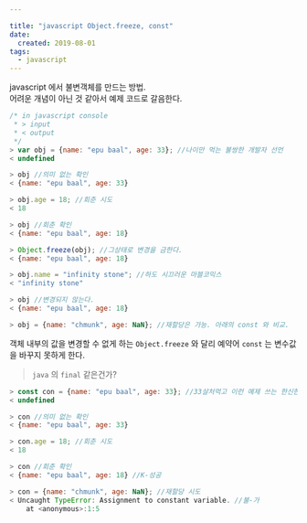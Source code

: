 ```yaml
---

title: "javascript Object.freeze, const"
date:
  created: 2019-08-01
tags:
  - javascript
---
```


javascript 에서 불변객체를 만드는 방법.  
어려운 개념이 아닌 것 같아서 예제 코드로 갈음한다.

```javascript
/* in javascript console
 * > input
 * < output
 */
> var obj = {name: "epu baal", age: 33}; //나이만 먹는 불쌍한 개발자 선언
< undefined

> obj //의미 없는 확인
< {name: "epu baal", age: 33}

> obj.age = 18; //회춘 시도
< 18

> obj //회춘 확인
< {name: "epu baal", age: 18}

> Object.freeze(obj); //그상태로 변경을 금한다.
< {name: "epu baal", age: 18}

> obj.name = "infinity stone"; //하도 시끄러운 마블코믹스
< "infinity stone"

> obj //변경되지 않는다.
< {name: "epu baal", age: 18}

> obj = {name: "chmunk", age: NaN}; //재할당은 가능. 아래의 const 와 비교.
```

객체 내부의 값을 변경할 수 없게 하는 `Object.freeze` 와 달리 예약어 `const` 는 변수값을 바꾸지 못하게 한다.
> `java` 의 `final` 같은건가?

```javascript
> const con = {name: "epu baal", age: 33}; //33살처먹고 이런 예제 쓰는 한신한 개발자
< undefined

> con //의미 없는 확인
< {name: "epu baal", age: 33}

> con.age = 18; //회춘 시도
< 18

> con //회춘 확인
< {name: "epu baal", age: 18} //K-성공

> con = {name: "chmunk", age: NaN}; //재할당 시도
< Uncaught TypeError: Assignment to constant variable. //불-가
    at <anonymous>:1:5
```
